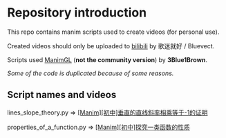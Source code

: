 # Repository introduction

This repo contains manim scripts used to create videos (for personal use).

Created videos should only be uploaded to [bilibili](https://www.bilibili.com) by 歌迷就好 / Bluevect.

Scripts used [ManimGL](https://github.com/3b1b/manim) (**not the community version**) by **3Blue1Brown**.

*Some of the code is duplicated because of some reasons.*



## Script names and videos

lines_slope_theory.py => [\[Manim\]\[初中\]垂直的直线斜率相乘等于-1的证明](https://www.bilibili.com/video/BV1rr4y1h7H1)

properties_of_a_function.py => [\[Manim\]\[初中\]探究一类函数的性质](https://www.bilibili.com/video/BV1ri4y1S7Qt)
